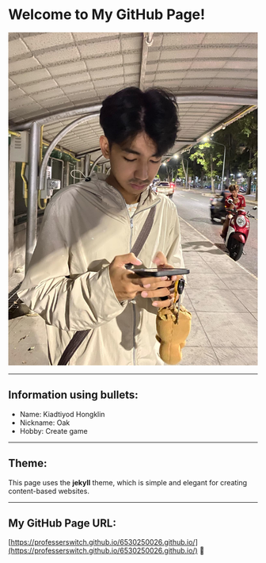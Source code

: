 # Welcome to My GitHub Page!

![oak](image.jpg)

---

## Information using bullets:
- Name: Kiadtiyod Hongklin
- Nickname: Oak
- Hobby: Create game

---

## Theme:
This page uses the **jekyll** theme, which is simple and elegant for creating content-based websites.

---

## My GitHub Page URL:
[https://professerswitch.github.io/6530250026.github.io/](https://professerswitch.github.io/6530250026.github.io/) 🎉

